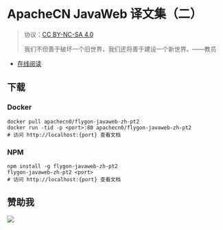 # ApacheCN JavaWeb 译文集（二）

> 协议：[CC BY-NC-SA 4.0](http://creativecommons.org/licenses/by-nc-sa/4.0/)
> 
> 我们不但善于破坏一个旧世界，我们还将善于建设一个新世界。——教员

* [在线阅读](https://javaweb2.flygon.net)
## 下载

### Docker

```
docker pull apachecn0/flygon-javaweb-zh-pt2
docker run -tid -p <port>:80 apachecn0/flygon-javaweb-zh-pt2
# 访问 http://localhost:{port} 查看文档
```

### NPM

```
npm install -g flygon-javaweb-zh-pt2
flygon-javaweb-zh-pt2 <port>
# 访问 http://localhost:{port} 查看文档
```

## 赞助我

![](https://img-blog.csdnimg.cn/20200112005920729.png)
